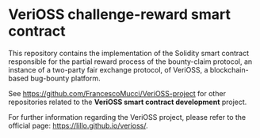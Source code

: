 # VeriOSS challenge-reward smart contract

This repository contains the implementation of the Solidity smart contract responsible for the partial reward process of the bounty-claim protocol, an instance of a two-party fair exchange protocol, of VeriOSS, a blockchain-based bug-bounty platform.

See https://github.com/FrancescoMucci/VeriOSS-project for other repositories related to the **VeriOSS smart contract development** project.

For further information regarding the VeriOSS project, please refer to the official page: https://lillo.github.io/verioss/.
